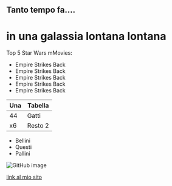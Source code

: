 ## **Tanto tempo fa....**
**in una galassia lontana lontana**
===============================

Top 5 Star Wars mMovies:
- Empire Strikes Back
- Empire Strikes Back
- Empire Strikes Back
- Empire Strikes Back
- Empire Strikes Back

| Una | Tabella  |
|---|---|
| 44  | Gatti |
| x6  | Resto 2  |

  * Bellini
  * Questi
  * Pallini

![GitHub image](https://media.giphy.com/media/Nx0rz3jtxtEre/giphy.gif)

[link al mio sito](https://www.starwars.com/)
